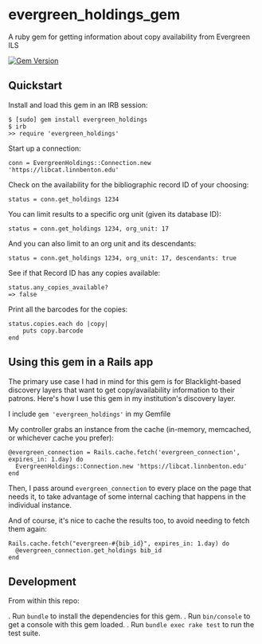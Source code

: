 # evergreen_holdings_gem
A ruby gem for getting information about copy availability from Evergreen ILS

[![Gem Version](https://badge.fury.io/rb/evergreen_holdings.svg)](https://badge.fury.io/rb/evergreen_holdings)

Quickstart
----------
Install and load this gem in an IRB session:

    $ [sudo] gem install evergreen_holdings
    $ irb
    >> require 'evergreen_holdings'

Start up a connection:

    conn = EvergreenHoldings::Connection.new 'https://libcat.linnbenton.edu'

Check on the availability for the bibliographic record ID of your choosing:

    status = conn.get_holdings 1234
    
You can limit results to a specific org unit (given its database ID):

    status = conn.get_holdings 1234, org_unit: 17

And you can also limit to an org unit and its descendants:

    status = conn.get_holdings 1234, org_unit: 17, descendants: true

See if that Record ID has any copies available:

    status.any_copies_available?
    => false

Print all the barcodes for the copies:

    status.copies.each do |copy|
        puts copy.barcode
    end

Using this gem in a Rails app
----------
The primary use case I had in mind for this gem is for Blacklight-based discovery layers that want to get
copy/availability information to their patrons.  Here's how I use this gem in my institution's discovery layer.

I include `gem 'evergreen_holdings'` in my Gemfile

My controller grabs an instance from the cache (in-memory, memcached, or whichever cache you prefer):

    @evergreen_connection = Rails.cache.fetch('evergreen_connection', expires_in: 1.day) do
      EvergreenHoldings::Connection.new 'https://libcat.linnbenton.edu'
    end

Then, I pass around `evergreen_connection` to every place on the page that needs it, to take advantage of some internal caching that happens in the individual instance.

And of course, it's nice to cache the results too, to avoid needing to fetch them again:

    Rails.cache.fetch("evergreen-#{bib_id}", expires_in: 1.day) do
      @evergreen_connection.get_holdings bib_id
    end

Development
-----------

From within this repo:

. Run `bundle` to install the dependencies for this gem.
. Run `bin/console` to get a console with this gem loaded.
. Run `bundle exec rake test` to run the test suite.

